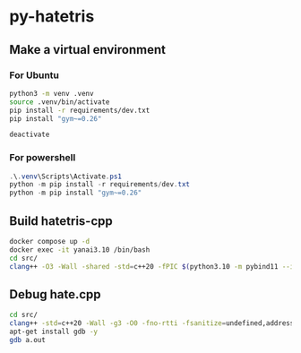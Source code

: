 # py-hatetris

## Make a virtual environment

### For Ubuntu

```sh
python3 -m venv .venv
source .venv/bin/activate
pip install -r requirements/dev.txt
pip install "gym~=0.26"

deactivate
```

### For powershell

```ps1
.\.venv\Scripts\Activate.ps1
python -m pip install -r requirements/dev.txt
python -m pip install "gym~=0.26"
```

## Build hatetris-cpp

```bash
docker compose up -d
docker exec -it yanai3.10 /bin/bash
cd src/
clang++ -O3 -Wall -shared -std=c++20 -fPIC $(python3.10 -m pybind11 --includes) ai/hatebind.cpp -o hate$(python3.10-config --extension-suffix) -I /usr/include/python3.10
```

## Debug hate.cpp

```bash
cd src/
clang++ -std=c++20 -Wall -g3 -O0 -fno-rtti -fsanitize=undefined,address -fno-omit-frame-pointer ai/hate.cpp
apt-get install gdb -y
gdb a.out
```
